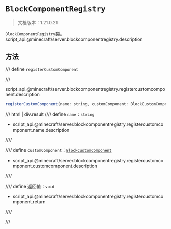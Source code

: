 # `BlockComponentRegistry`

> 文档版本：1.21.0.21

`BlockComponentRegistry`类。script_api.@minecraft/server.blockcomponentregistry.description

## 方法

/// define
`registerCustomComponent`


///

script_api.@minecraft/server.blockcomponentregistry.registercustomcomponent.description

```js
registerCustomComponent(name: string, customComponent: BlockCustomComponent): void
```

/// html | div.result
//// define
`name`：`string`

- script_api.@minecraft/server.blockcomponentregistry.registercustomcomponent.name.description


////

//// define
`customComponent`：[`BlockCustomComponent`](./blockcustomcomponent.md)

- script_api.@minecraft/server.blockcomponentregistry.registercustomcomponent.customcomponent.description


////

//// define
返回值：`void`

- script_api.@minecraft/server.blockcomponentregistry.registercustomcomponent.return


////

///


